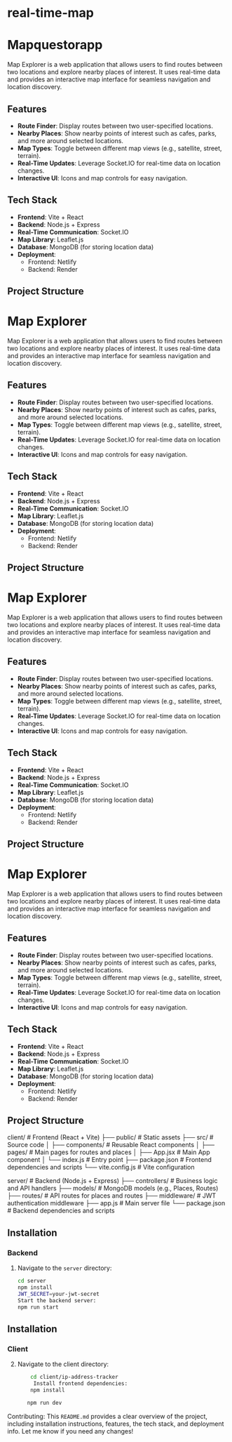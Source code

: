 # real-time-map
# Mapquestorapp

Map Explorer is a web application that allows users to find routes between two locations and explore nearby places of interest. It uses real-time data and provides an interactive map interface for seamless navigation and location discovery.

## Features

- **Route Finder**: Display routes between two user-specified locations.
- **Nearby Places**: Show nearby points of interest such as cafes, parks, and more around selected locations.
- **Map Types**: Toggle between different map views (e.g., satellite, street, terrain).
- **Real-Time Updates**: Leverage Socket.IO for real-time data on location changes.
- **Interactive UI**: Icons and map controls for easy navigation.

## Tech Stack

- **Frontend**: Vite + React
- **Backend**: Node.js + Express
- **Real-Time Communication**: Socket.IO
- **Map Library**: Leaflet.js
- **Database**: MongoDB (for storing location data)
- **Deployment**:
  - Frontend: Netlify
  - Backend: Render

## Project Structure

# Map Explorer

Map Explorer is a web application that allows users to find routes between two locations and explore nearby places of interest. It uses real-time data and provides an interactive map interface for seamless navigation and location discovery.

## Features

- **Route Finder**: Display routes between two user-specified locations.
- **Nearby Places**: Show nearby points of interest such as cafes, parks, and more around selected locations.
- **Map Types**: Toggle between different map views (e.g., satellite, street, terrain).
- **Real-Time Updates**: Leverage Socket.IO for real-time data on location changes.
- **Interactive UI**: Icons and map controls for easy navigation.

## Tech Stack

- **Frontend**: Vite + React
- **Backend**: Node.js + Express
- **Real-Time Communication**: Socket.IO
- **Map Library**: Leaflet.js
- **Database**: MongoDB (for storing location data)
- **Deployment**:
  - Frontend: Netlify
  - Backend: Render

## Project Structure

# Map Explorer

Map Explorer is a web application that allows users to find routes between two locations and explore nearby places of interest. It uses real-time data and provides an interactive map interface for seamless navigation and location discovery.

## Features

- **Route Finder**: Display routes between two user-specified locations.
- **Nearby Places**: Show nearby points of interest such as cafes, parks, and more around selected locations.
- **Map Types**: Toggle between different map views (e.g., satellite, street, terrain).
- **Real-Time Updates**: Leverage Socket.IO for real-time data on location changes.
- **Interactive UI**: Icons and map controls for easy navigation.

## Tech Stack

- **Frontend**: Vite + React
- **Backend**: Node.js + Express
- **Real-Time Communication**: Socket.IO
- **Map Library**: Leaflet.js
- **Database**: MongoDB (for storing location data)
- **Deployment**:
  - Frontend: Netlify
  - Backend: Render

## Project Structure
# Map Explorer

Map Explorer is a web application that allows users to find routes between two locations and explore nearby places of interest. It uses real-time data and provides an interactive map interface for seamless navigation and location discovery.

## Features

- **Route Finder**: Display routes between two user-specified locations.
- **Nearby Places**: Show nearby points of interest such as cafes, parks, and more around selected locations.
- **Map Types**: Toggle between different map views (e.g., satellite, street, terrain).
- **Real-Time Updates**: Leverage Socket.IO for real-time data on location changes.
- **Interactive UI**: Icons and map controls for easy navigation.

## Tech Stack

- **Frontend**: Vite + React
- **Backend**: Node.js + Express
- **Real-Time Communication**: Socket.IO
- **Map Library**: Leaflet.js
- **Database**: MongoDB (for storing location data)
- **Deployment**:
  - Frontend: Netlify
  - Backend: Render

## Project Structure
client/ # Frontend (React + Vite) ├── public/ # Static assets ├── src/ # Source code │ ├── components/ # Reusable React components │ ├── pages/ # Main pages for routes and places │ ├── App.jsx # Main App component │ └── index.js # Entry point ├── package.json # Frontend dependencies and scripts └── vite.config.js # Vite configuration

server/ # Backend (Node.js + Express) ├── controllers/ # Business logic and API handlers ├── models/ # MongoDB models (e.g., Places, Routes) ├── routes/ # API routes for places and routes ├── middleware/ # JWT authentication middleware ├── app.js # Main server file └── package.json # Backend dependencies and scripts


## Installation

### Backend

1. Navigate to the `server` directory:
   ```bash
   cd server
   npm install
   JWT_SECRET=your-jwt-secret
   Start the backend server:
   npm run start
## Installation

### Client   
2. Navigate to the client directory:
   ```bash
       cd client/ip-address-tracker
        Install frontend dependencies:
       npm install
   
      npm run dev
Contributing:
This `README.md` provides a clear overview of the project, including installation instructions, features, the tech stack, and deployment info. Let me know if you need any changes!
